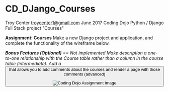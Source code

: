# CD_DJango_Courses
Troy Center troycenter1@gmail.com June 2017
Coding Dojo Python / Django Full Stack project "Courses"

<strong>Assignment: Courses</strong>
Make a new Django project and application, and complete the functionality of the wireframe below.

<strong><i>Bonus Features (Optional)<i></strong> == Not implemented
Make description a one-to-one relationship with the Course table rather than a column in the course table (intermediate).
Add a <button> that allows you to add comments about the courses and render a page with those comments (advanced)

<img src="http://s3.amazonaws.com/General_V88/boomyeah/company_209/chapter_3834/handouts/chapter3834_6619_mvc-courses.png" alt="Coding Dojo Assignment Image">